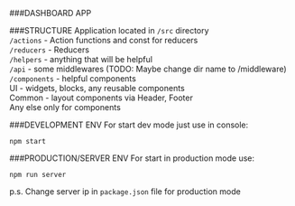 ###DASHBOARD APP

###STRUCTURE
Application located in `/src` directory  
`/actions` - Action functions and const for reducers  
`/reducers` - Reducers  
`/helpers`  - anything that will be helpful  
`/api`      - some middlewares (TODO: Maybe change dir name to /middleware)
`/components` - helpful components  
  UI - widgets, blocks, any reusable components  
  Common - layout components via Header, Footer  
  Any else only for components  

###DEVELOPMENT ENV
For start dev mode just use in console:
```
npm start
```
###PRODUCTION/SERVER ENV
For start in production mode use:
```
npm run server
```
p.s. Change server ip in `package.json` file for production mode
